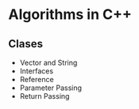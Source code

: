 # Algorithms in C++

## Clases
- Vector and String
- Interfaces
- Reference
- Parameter Passing
- Return Passing